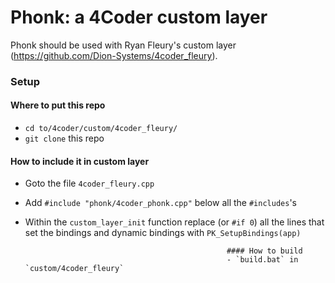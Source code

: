 # Phonk: a 4Coder custom layer

Phonk should be used with Ryan Fleury's custom layer (https://github.com/Dion-Systems/4coder_fleury).

### Setup

#### Where to put this repo
- `cd to/4coder/custom/4coder_fleury/`
- `git clone` this repo

#### How to include it in custom layer
- Goto the file `4coder_fleury.cpp` 
- Add `#include "phonk/4coder_phonk.cpp"` below all the `#includes`'s
- Within the `custom_layer_init` function replace (or `#if 0`) all the lines that set the bindings and dynamic bindings with `PK_SetupBindings(app)`
                                                   
                                                   #### How to build
                                                   - `build.bat` in `custom/4coder_fleury`